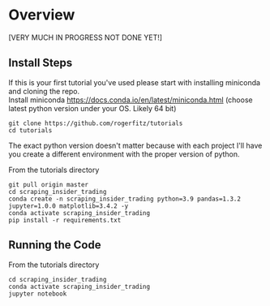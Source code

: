 # Overview
[VERY MUCH IN PROGRESS NOT DONE YET!]  
## Install Steps
If this is your first tutorial you've used please start with installing miniconda and cloning the repo.  
Install miniconda https://docs.conda.io/en/latest/miniconda.html (choose latest python version under your OS. Likely 64 bit)
```
git clone https://github.com/rogerfitz/tutorials
cd tutorials
```
The exact python version doesn't matter because with each project I'll have you create a different environment with the proper version of python.

From the tutorials directory
```
git pull origin master
cd scraping_insider_trading
conda create -n scraping_insider_trading python=3.9 pandas=1.3.2 jupyter=1.0.0 matplotlib=3.4.2 -y
conda activate scraping_insider_trading
pip install -r requirements.txt
```

## Running the Code
From the tutorials directory
```
cd scraping_insider_trading
conda activate scraping_insider_trading
jupyter notebook
```
